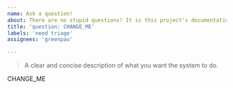 ```yaml
---
name: Ask a question!
about: There are no stupid questions! It is this project's documentation that needs improvement.
title: 'question: CHANGE_ME'
labels: 'need triage'
assignees: 'greenpau'

---
```


> A clear and concise description of what you want the system to do.

CHANGE_ME
